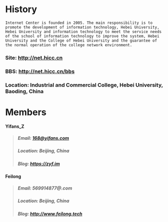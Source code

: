 # History
``Internet Center is founded in 2005. The main responsibility is to promote the development of information technology, Hebei University, Hebei University and information technology to meet the service needs of the school of information technology to improve the system, Hebei University and the College of Hebei University and the guarantee of the normal operation of the college network environment.``
### Site: http://net.hicc.cn
### BBS: http://net.hicc.cn/bbs
### Location: Industrial and Commercial College, Hebei University, Baoding, China
# Members
#### Yifans_Z
> ##### Email: 168@yifans.com
> ##### Location: Beijing, China
> ##### Blog: https://zyf.im
#### Feilong
> ##### Email: 569914877@.com
> ##### Location: Beijing, China
> ##### Blog: http://www.feilong.tech
